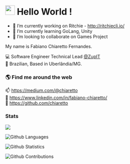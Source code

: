 <h1><img src="https://emojis.slackmojis.com/emojis/images/1531849430/4246/blob-sunglasses.gif?1531849430" width="30"/> Hello World ! </h1>

  
- 🔭 I’m currently working on Ritchie - http://ritchiecli.io/
- 🌱 I’m currently learning GoLang, Unity
- 👯 I’m looking to collaborate on Games Project

My name is Fabiano Chiaretto Fernandes.

💻 Software Engineer Technical Lead [@ZupIT](https://www.zup.com.br/) <br>
🏡 Brazilian, Based in Uberlândia/MG. 

### 🌎 Find me around the web

📫 https://medium.com/@chiaretto  <br>
💼 https://www.linkedin.com/in/fabiano-chiaretto/ <br>
🚀 https://github.com/chiaretto <br>

### Stats

![](http://estruyf-github.azurewebsites.net/api/VisitorHit?user=chiaretto&repo=chiaretto&countColorcountColor)

![Github Languages](https://github-readme-stats.vercel.app/api/top-langs/?username=chiaretto&layout=compact&count_private=true)

![Github Statistics](https://github-readme-stats.vercel.app/api/?username=chiaretto&count_private=true&show_icons=true)

![Github Contributions](https://github-readme-streak-stats.herokuapp.com/?user=chiaretto&hide_border=true)
